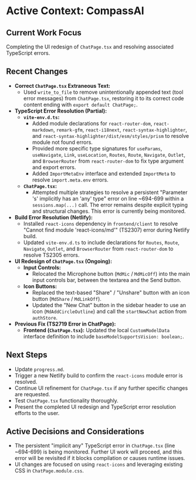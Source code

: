 # Active Context: CompassAI

## Current Work Focus
Completing the UI redesign of `ChatPage.tsx` and resolving associated TypeScript errors.

## Recent Changes
- **Correct `ChatPage.tsx` Extraneous Text:**
    - Used `write_to_file` to remove unintentionally appended text (tool error messages) from `ChatPage.tsx`, restoring it to its correct code content ending with `export default ChatPage;`.
- **TypeScript Error Resolution (Partial):**
    - **`vite-env.d.ts`:**
        - Added module declarations for `react-router-dom`, `react-markdown`, `remark-gfm`, `react-i18next`, `react-syntax-highlighter`, and `react-syntax-highlighter/dist/esm/styles/prism` to resolve module not found errors.
        - Provided more specific type signatures for `useParams`, `useNavigate`, `Link`, `useLocation`, `Routes`, `Route`, `Navigate`, `Outlet`, and `BrowserRouter` from `react-router-dom` to fix type argument and export errors.
        - Added `ImportMetaEnv` interface and extended `ImportMeta` to resolve `import.meta.env` errors.
    - **`ChatPage.tsx`:**
        - Attempted multiple strategies to resolve a persistent "Parameter 's' implicitly has an 'any' type" error on line ~694-699 within a `sessions.map(...)` call. The error remains despite explicit typing and structural changes. This error is currently being monitored.
- **Build Error Resolution (Netlify):**
    - Installed `react-icons` dependency in `frontend/client` to resolve "Cannot find module 'react-icons/md'" (TS2307) error during Netlify build.
    - Updated `vite-env.d.ts` to include declarations for `Routes`, `Route`, `Navigate`, `Outlet`, and `BrowserRouter` from `react-router-dom` to resolve TS2305 errors.
- **UI Redesign of `ChatPage.tsx` (Ongoing):**
    - **Input Controls:**
        - Relocated the Microphone button (`MdMic` / `MdMicOff`) into the main input controls bar, between the textarea and the Send button.
    - **Icon Buttons:**
        - Replaced the text-based "Share" / "Unshare" button with an icon button (`MdShare` / `MdLinkOff`).
        - Updated the "New Chat" button in the sidebar header to use an icon (`MdAddCircleOutline`) and call the `startNewChat` action from `authStore`.
- **Previous Fix (TS2719 Error in ChatPage):**
    - **Frontend (`ChatPage.tsx`):** Updated the local `CustomModelData` interface definition to include `baseModelSupportsVision: boolean;`.

## Next Steps
- Update `progress.md`.
- Trigger a new Netlify build to confirm the `react-icons` module error is resolved.
- Continue UI refinement for `ChatPage.tsx` if any further specific changes are requested.
- Test `ChatPage.tsx` functionality thoroughly.
- Present the completed UI redesign and TypeScript error resolution efforts to the user.

## Active Decisions and Considerations
- The persistent "implicit any" TypeScript error in `ChatPage.tsx` (line ~694-699) is being monitored. Further UI work will proceed, and this error will be revisited if it blocks compilation or causes runtime issues.
- UI changes are focused on using `react-icons` and leveraging existing CSS in `ChatPage.module.css`.

